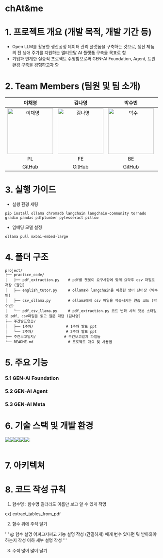 # chAt&me

# 1. 프로젝트 개요 (개발 목적, 개발 기간 등)

- Open LLM를 활용한 생산공정 데이터 관리 플랫폼을 구축하는 것으로, 생산 제품의 전 생애 주기를 지원하는 멀티모달 AI 플랫폼 구축을 목표로 함
- 기업과 연계한 실증적 프로젝트 수행함으로써 GEN-AI Foundation, Agent, 트윈 환경 구축을 경험하고자 함

# 2. Team Members (팀원 및 팀 소개)
  
| 이채영 | 김나영 | 박수빈 | 원민 |
|:------:|:------:|:------:|:------:|
| <img src="https://github.com/user-attachments/assets/86b2f0a0-4f78-4295-b312-8b93bfe75287" alt="이채영" width="150"> | <img src="https://github.com/user-attachments/assets/d222b45a-2d3a-41e3-b1f5-cc8cea8e61d6" alt="김나영" width="150"> | <img src="https://github.com/user-attachments/assets/7cbaa641-332f-495d-b3fc-a27679eeb173" alt="박수" width="150"> | <img src="https://github.com/user-attachments/assets/409d635f-9ffb-4aee-9330-bf4ab14b43af" alt="원민" width="150"> |
| PL | FE | BE | AI |
| [GitHub](https://github.com/yichaeyoung) | [GitHub](https://github.com/knyjs0710) | [GitHub](https://github.com/ps9b) | [GitHub](https://github.com/wonmin9211) |


# 3. 실행 가이드

- 실행 환경 세팅

```plaintext
pip install ollama chromadb langchain langchain-community tornado gradio pandas pdfplumber pytesseract pillow
```

- 임베딩 모델 설정

```plaintext
ollama pull mxbai-embed-large
```
# 4. 폴더 구조

```plaintext
project/
├── practice_code/
│   ├── pdf_extraction.py    # pdf를 챗봇이 요구사항에 맞게 요약후 csv 파일로 저장 (원민)
│   ├── english_tutor.py     # ollama와 langchain을 이용한 영어 단어장 (박수빈)
│   ├── csv_ollama.py        # ollama에게 csv 파일을 학습시키는 연습 코드 (박수빈)
│   └── pdf_csv_llama.py     # pdf_extraction.py 코드 변화 시켜 챗봇 스타일로 pdf, csv파일을 읽고 질문 대답 (김나영)
├── 주간발표연습/
│   ├── 1주차/               # 1주차 발표 ppt
│   └── 2주차/               # 2주차 발표 ppt
├── 주간보고일지/             # 주간보고일지 파일들
└── README.md                # 프로젝트 개요 및 사용법
```

# 5. 주요 기능

### 5.1 GEN-AI Foundation

### 5.2 GEN-AI Agent

### 5.3 GEN-AI Meta

# 6. 기술 스택 및 개발 환경

<div style="display:flex; flex-direction:row;">
  <img src="https://img.shields.io/badge/Python-3776AB?style=flat&logo=Python&logoColor=white" />
  <img src="https://img.shields.io/badge/LangChain-1C3C3C?style=flat&logo=LangChain&logoColor=white" />
  <img src="https://img.shields.io/badge/visual%20studio%20code-%23007ACC.svg?&style=flat&logo=visual%20studio%20code&logoColor=white" />
  <img src="https://img.shields.io/badge/github-%23181717.svg?&style=flaat&logo=github&logoColor=white" />
  <img src="https://img.shields.io/badge/notion-%23000000.svg?&style=flat&logo=notion&logoColor=white" />
</div><br>

# 7. 아키텍쳐

# 8. 코드 작성 규칙
1. 함수명 : 함수명 길더라도 이름만 보고 알 수 있게 작명

ex) extract_tables_from_pdf

2. 함수 위에 주석 달기

'''
@ 함수 설명 어쩌고저쩌고 기능 설명 작성 (간결하게)
매개 변수 있다면 뭐 받아와야 하는지 작성
이하 세부 설명 작성
'''

3. 주석 많이 많이 달기
